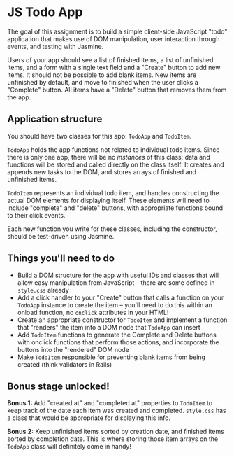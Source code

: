 # JS Todo App

The goal of this assignment is to build a simple client-side JavaScript "todo" application that makes use of DOM manipulation, user interaction through events, and testing with Jasmine.

Users of your app should see a list of finished items, a list of unfinished items, and a form with a single text field and a "Create" button to add new items. It should not be possible to add blank items. New items are unfinished by default, and move to finished when the user clicks a "Complete" button. All items have a "Delete" button that removes them from the app.

## Application structure

You should have two classes for this app: `TodoApp` and `TodoItem`.

`TodoApp` holds the app functions not related to individual todo items. Since there is only one app, there will be no *instances* of this class; data and functions will be stored and called directly on the class itself. It creates and appends new tasks to the DOM, and stores arrays of finished and unfinished items.

`TodoItem` represents an individual todo item, and handles constructing the actual DOM elements for displaying itself. These elements will need to include "complete" and "delete" buttons, with appropriate functions bound to their click events.

Each new function you write for these classes, including the constructor, should be test-driven using Jasmine.

## Things you'll need to do

* Build a DOM structure for the app with useful IDs and classes that will allow easy manipulation from JavaScript &ndash; there are some defined in `style.css` already
* Add a click handler to your "Create" button that calls a function on your `TodoApp` instance to create the item &ndash; you'll need to do this within an onload function, no `onclick` attributes in your HTML!
* Create an appropriate constructor for `TodoItem` and implement a function that "renders" the item into a DOM node that `TodoApp` can insert
* Add `TodoItem` functions to generate the Complete and Delete buttons with onclick functions that perform those actions, and incorporate the buttons into the "rendered" DOM node
* Make `TodoItem` responsible for preventing blank items from being created (think validators in Rails)

## Bonus stage unlocked!

**Bonus 1:** Add "created at" and "completed at" properties to `TodoItem` to keep track of the date each item was created and completed. `style.css` has a class that would be appropriate for displaying this info.

**Bonus 2:** Keep unfinished items sorted by creation date, and finished items sorted by completion date. This is where storing those item arrays on the `TodoApp` class will definitely come in handy!
